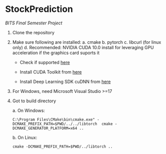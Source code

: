 # StockPrediction
_BITS Final Semester Project_

1. Clone the repository

2. Make sure following are installed:
   a. cmake
   b. pytorch
   c. libcurl (for linux only)
   d. Recommended:
      NVIDIA CUDA 10.0 install for leveraging GPU acceleration if the graphics card suports it
      * Check if supported [here](https://developer.nvidia.com/cuda-gpus)
      
      * Install CUDA Toolkit from [here](https://developer.nvidia.com/cuda-downloads?target_os=Windows&target_arch=x86_64&target_version=10&target_type=exenetwork)
      
      * Install Deep Learning SDK cuDNN from [here](https://docs.nvidia.com/deeplearning/sdk/cudnn-install/index.html)

3. For Windows, need Microsoft Visual Studio >=17

4. Got to build directory
   
   a. On Windows:
   
      `C:\Program Files\CMake\bin\cmake.exe" -DCMAKE_PREFIX_PATH=$PWD/../../libtorch  cmake -DCMAKE_GENERATOR_PLATFORM=x64 ..`
      
   b. On Linux:
   
      `cmake -DCMAKE_PREFIX_PATH=$PWD/../libtorch ..`
